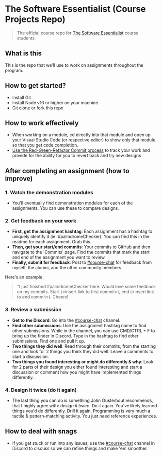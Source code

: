 # The Software Essentialist (Course Projects Repo)

> The official course repo for [The Software Essentialist](https://essentialist.dev/) course students.

## What is this

This is the repo that we'll use to work on assignments throughout the program.

## How to get started?
- Install Git
- Install Node v16 or higher on your machine
- Git clone or fork this repo

## How to work effectively

- When working on a module, cd directly into that module and open up your Visual Studio Code (or respective editor) to show only that module so that you get code completion.
- [Use the Red-Green-Refactor Commit process](https://ardalis.com/rgrc-is-the-new-red-green-refactor-for-test-first-development/) to track your work and provide for the ability for you to revert back and try new designs

## After completing an assignment (how to improve)

### 1. Watch the demonstration modules

- You'll eventually find demonstration modules for each of the assignments. You can use these to compare designs. 

### 2. Get feedback on your work

- **First, get the assignment hashtag**: Each assignment has a hashtag to uniquely identify it (ie: #palindromeChecker). You can find this in the readme for each assignment. Grab this.
- **Then, get your start/end commits**: Your commits to GitHub and then navigate to the 'Commits' page. Find the commits that mark the start and end of the assignment you want to review.
- **Finally, submit for feedback**: Post to [#course-chat](https://discord.com/channels/997940575590416435/1074124524632674335) for feedback from myself, the alumni, and the other community members.

Here's an example:

> "I just finished #palindromeChecker here. Would love some feedback on my commits. Start (\<insert link to first commit>), end (\<insert link to end commit>). Cheers!

### 3. Review a submission

- **Get to the Discord**: Go into the [#course-chat](https://discord.com/channels/997940575590416435/1074124524632674335) channel.
- **Find other submissions**: Use the assignment hashtag name to find other submissions. While in the channel, you can use CMD/CTRL + F to bring up the finder in Discord. Type in the hashtag to find other submissions. Find one and pull it up.
- **Two things they did well**: Read through their commits, from the starting one and look for 2 things you think they did well. Leave a comments to start a discussion.
- **Two things you found interesting or might do differently & why**: Look for 2 parts of their design you either found interesting and start a discussion or comment how you might have implemented things differently. 

### 4. Design it twice (do it again)

- The last thing you can do is something John Ousterhout recommends, that I highly agree with: _design it twice_. Do it again. You've likely learned things you'd do differently. Drill it again. Programming is very much a tactile & pattern-matching activity. You just need reference experiences.
  
## How to deal with snags

- If you get stuck or run into any issues, use the [#course-chat](https://discord.com/channels/997940575590416435/1074124524632674335) channel in Discord to discuss so we can refine things and make 'em smoother.



